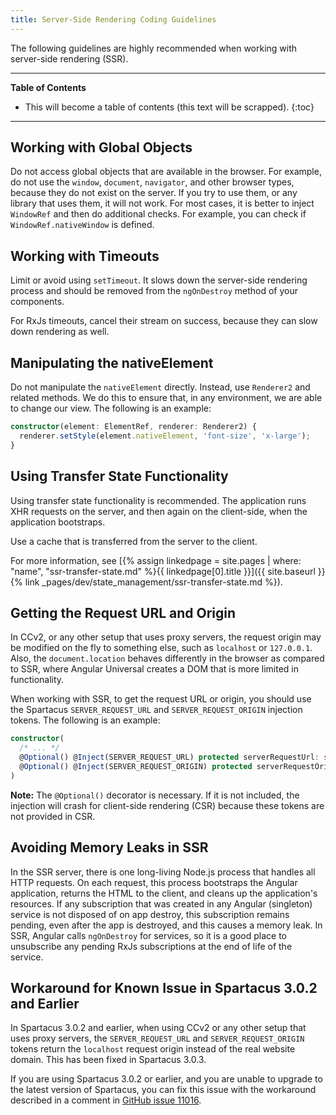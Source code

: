 ```yaml
---
title: Server-Side Rendering Coding Guidelines
---
```


The following guidelines are highly recommended when working with server-side rendering (SSR).

***

**Table of Contents**

- This will become a table of contents (this text will be scrapped).
{:toc}

***

## Working with Global Objects

Do not access global objects that are available in the browser. For example, do not use the `window`, `document`, `navigator`, and other browser types, because they do not exist on the server. If you try to use them, or any library that uses them, it will not work. For most cases, it is better to inject `WindowRef` and then do additional checks. For example, you can check if `WindowRef.nativeWindow` is defined.

## Working with Timeouts

Limit or avoid using `setTimeout`. It slows down the server-side rendering process and should be removed from the `ngOnDestroy` method of your components.

For RxJs timeouts, cancel their stream on success, because they can slow down rendering as well.

## Manipulating the nativeElement

Do not manipulate the `nativeElement` directly. Instead, use `Renderer2` and related methods. We do this to ensure that, in any environment, we are able to change our view. The following is an example:

```typescript
constructor(element: ElementRef, renderer: Renderer2) {
  renderer.setStyle(element.nativeElement, 'font-size', 'x-large');
}
```

## Using Transfer State Functionality

Using transfer state functionality is recommended. The application runs XHR requests on the server, and then again on the client-side, when the application bootstraps.

Use a cache that is transferred from the server to the client.

For more information, see [{% assign linkedpage = site.pages | where: "name", "ssr-transfer-state.md" %}{{ linkedpage[0].title }}]({{ site.baseurl }}{% link _pages/dev/state_management/ssr-transfer-state.md %}).

## Getting the Request URL and Origin

In CCv2, or any other setup that uses proxy servers, the request origin may be modified on the fly to something else, such as `localhost` or `127.0.0.1`. Also, the `document.location` behaves differently in the browser as compared to SSR, where Angular Universal creates a DOM that is more limited in functionality.

When working with SSR, to get the request URL or origin, you should use the Spartacus `SERVER_REQUEST_URL` and `SERVER_REQUEST_ORIGIN` injection tokens. The following is an example:

```ts
constructor(
  /* ... */
  @Optional() @Inject(SERVER_REQUEST_URL) protected serverRequestUrl: string | null,
  @Optional() @Inject(SERVER_REQUEST_ORIGIN) protected serverRequestOrigin: string | null
)
```

**Note:** The `@Optional()` decorator is necessary. If it is not included, the injection will crash for client-side rendering (CSR) because these tokens are not provided in CSR.

## Avoiding Memory Leaks in SSR

In the SSR server, there is one long-living Node.js process that handles all HTTP requests. On each request, this process bootstraps the Angular application, returns the HTML to the client, and cleans up the application's resources. If any subscription that was created in any Angular (singleton) service is not disposed of on app destroy, this subscription remains pending, even after the app is destroyed, and this causes a memory leak. In SSR, Angular calls `ngOnDestroy` for services, so it is a good place to unsubscribe any pending RxJs subscriptions at the end of life of the service.

## Workaround for Known Issue in Spartacus 3.0.2 and Earlier

In Spartacus 3.0.2 and earlier, when using CCv2 or any other setup that uses proxy servers, the `SERVER_REQUEST_URL` and `SERVER_REQUEST_ORIGIN` tokens return the `localhost` request origin instead of the real website domain. This has been fixed in Spartacus 3.0.3.

If you are using Spartacus 3.0.2 or earlier, and you are unable to upgrade to the latest version of Spartacus, you can fix this issue with the workaround described in a comment in [GitHub issue 11016](https://github.com/SAP/spartacus/issues/11016#issuecomment-775245885).
